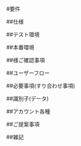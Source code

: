 #要件

##仕様

##テスト環境

##本番環境

##様ご確認事項

##ユーザーフロー

##必要事項(すり合わせ事項)

##識別子(データ)

##アカウント各種

##ご提案事項

##雑記
